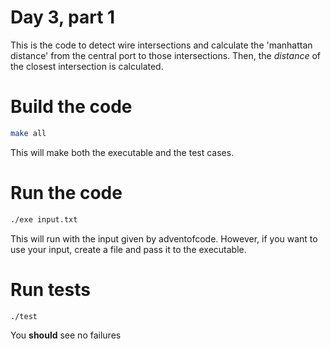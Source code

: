 # Day 3, part 1
This is the code to detect wire intersections and calculate the 'manhattan distance' from
the central port to those intersections. Then, the *distance* of the closest intersection 
is calculated.

# Build the code
```bash
make all
```
This will make both the executable and the test cases.

# Run the code
```bash
./exe input.txt
```
This will run with the input given by adventofcode. However, if you want to use your input, create a file and pass it to the executable.

# Run tests
```bash
./test
```
You **should** see no failures
